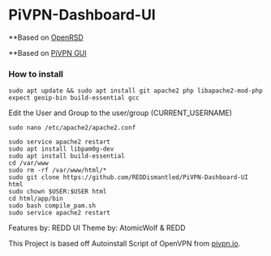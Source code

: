 # PiVPN-Dashboard-UI

**Based on [OpenRSD](https://github.com/mitchellurgero/openrsd)

**Based on [PiVPN GUI](https://github.com/AnnonZerp/pivpn-gui)

### How to install
```sudo apt update && sudo apt install git apache2 php libapache2-mod-php expect geoip-bin build-essential gcc```
	
Edit the User and Group to the user/group (CURRENT_USERNAME)
```
sudo nano /etc/apache2/apache2.conf 
```

```
sudo service apache2 restart
sudo apt install libpam0g-dev
sudo apt install build-essential
cd /var/www
sudo rm -rf /var/www/html/*
sudo git clone https://github.com/REDDismantled/PiVPN-Dashboard-UI html
sudo chown $USER:$USER html
cd html/app/bin
sudo bash compile_pam.sh
sudo service apache2 restart
```

Features by: REDD
UI Theme by: AtomicWolf & REDD

This Project is based off Autoinstall Script of OpenVPN from [pivpn.io](http://pivpn.io).
